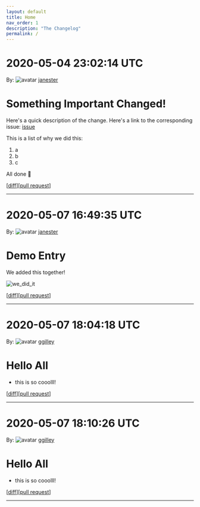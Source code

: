```yaml
---
layout: default
title: Home
nav_order: 1
description: "The Changelog"
permalink: /
---
```


# 2020-05-04 23:02:14 UTC

By: ![avatar](https://avatars1.githubusercontent.com/u/3330181?v=4&s=50) [janester](https://github.com/janester)

# Something Important Changed!

Here's a quick description of the change. Here's a link to the corresponding issue: [issue]()

This is a list of why we did this:

1. a
1. b
1. c

All done 🎉

[[diff](https://github.com/githubsatelliteworkshops/webhooks-with-rest/pull/9.diff)][[pull request](https://github.com/githubsatelliteworkshops/webhooks-with-rest/pull/9)]
* * *

# 2020-05-07 16:49:35 UTC

By: ![avatar](https://avatars1.githubusercontent.com/u/3330181?v=4&s=50) [janester](https://github.com/janester)

# Demo Entry

We added this together!

![we_did_it](https://user-images.githubusercontent.com/3330181/80780711-e9343480-8b3d-11ea-8a54-ab9fe9e70f95.gif)

[[diff](https://github.com/githubsatelliteworkshops/webhooks-with-rest/pull/20.diff)][[pull request](https://github.com/githubsatelliteworkshops/webhooks-with-rest/pull/20)]
* * *
# 2020-05-07 18:04:18 UTC

By: ![avatar](https://avatars1.githubusercontent.com/u/3057017?v=4&s=50) [ggilley](https://github.com/ggilley)

# Hello All

- this is so cooolll!

[[diff](https://github.com/ggilley/webhooks-with-rest/pull/1.diff)][[pull request](https://github.com/ggilley/webhooks-with-rest/pull/1)]
* * *
# 2020-05-07 18:10:26 UTC

By: ![avatar](https://avatars1.githubusercontent.com/u/3057017?v=4&s=50) [ggilley](https://github.com/ggilley)

# Hello All

- this is so cooolll!

[[diff](https://github.com/ggilley/webhooks-with-rest/pull/1.diff)][[pull request](https://github.com/ggilley/webhooks-with-rest/pull/1)]
* * *
